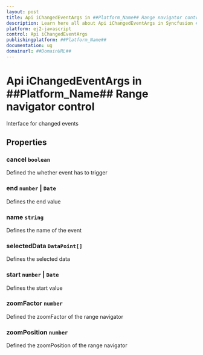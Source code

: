 ```yaml
---
layout: post
title: Api iChangedEventArgs in ##Platform_Name## Range navigator control | Syncfusion
description: Learn here all about Api iChangedEventArgs in Syncfusion ##Platform_Name## Range navigator control of Syncfusion Essential JS 2 and more.
platform: ej2-javascript
control: Api iChangedEventArgs 
publishingplatform: ##Platform_Name##
documentation: ug
domainurl: ##DomainURL##
---
```


# Api iChangedEventArgs in ##Platform_Name## Range navigator control

Interface for changed events

## Properties

### cancel `boolean`

Defined the whether event has to trigger

### end `number` &#124;  `Date`

Defines the end value

### name `string`

Defines the name of the event

### selectedData `DataPoint[]`

Defines the selected data

### start `number` &#124;  `Date`

Defines the start value

### zoomFactor `number`

Defined the zoomFactor of the range navigator

### zoomPosition `number`

Defined the zoomPosition of the range navigator
